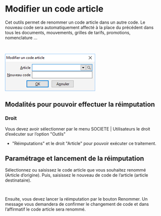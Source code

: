 # Modifier un code article


Cet outils permet de renommer un code article dans un autre code. Le 
 nouveau code sera automatiquement affecté à la place du précédent dans 
 tous les documents, mouvements, grilles de tarifs, promotions, nomenclature 
 …


 


![](ModifierCodeArticle.png)


## Modalités pour pouvoir effectuer la réimputation


### Droit


Vous devez avoir sélectionner par le menu SOCIETE 
 | Utilisateurs le droit d’exécuter sur l’option "Outils" 
 + "Réimputations" et le droit "Article" pour pouvoir 
 exécuter ce traitement.


## Paramétrage et lancement de la réimputation


Sélectionnez ou saisissez le code article que vous souhaitez renommé 
 (Article d’origine). Puis, saisissez le nouveau de code de l’article (article 
 destinataire).


 


Ensuite, vous devez lancer la réimputation par le bouton Renommer. 
 Un message vous demandera de confirmer le changement de code et dans l’affirmatif 
 le code article sera renommé.


